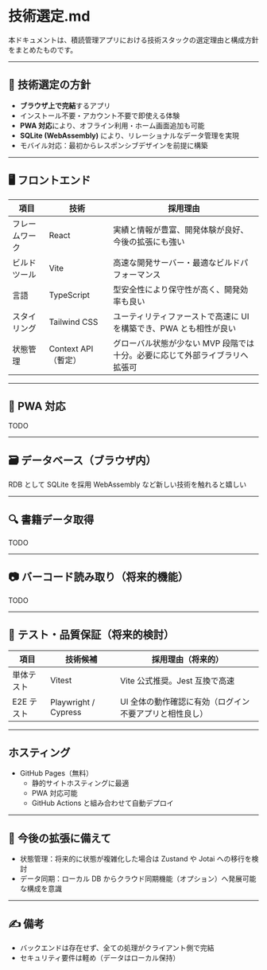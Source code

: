 # 技術選定.md

本ドキュメントは、積読管理アプリにおける技術スタックの選定理由と構成方針をまとめたものです。

---

## 🎯 技術選定の方針

- **ブラウザ上で完結**するアプリ
- インストール不要・アカウント不要で即使える体験
- **PWA 対応**により、オフライン利用・ホーム画面追加も可能
- **SQLite (WebAssembly)** により、リレーショナルなデータ管理を実現
- モバイル対応：最初からレスポンシブデザインを前提に構築

---

## 🖥️ フロントエンド

| 項目           | 技術                | 採用理由                                                                    |
| -------------- | ------------------- | --------------------------------------------------------------------------- |
| フレームワーク | React               | 実績と情報が豊富、開発体験が良好、今後の拡張にも強い                        |
| ビルドツール   | Vite                | 高速な開発サーバー・最適なビルドパフォーマンス                              |
| 言語           | TypeScript          | 型安全性により保守性が高く、開発効率も良い                                  |
| スタイリング   | Tailwind CSS        | ユーティリティファーストで高速に UI を構築でき、PWA とも相性が良い          |
| 状態管理       | Context API（暫定） | グローバル状態が少ない MVP 段階では十分。必要に応じて外部ライブラリへ拡張可 |

---

## 📱 PWA 対応

TODO

---

## 🗃️ データベース（ブラウザ内）

RDB として SQLite を採用
WebAssembly など新しい技術を触れると嬉しい

---

## 🔍 書籍データ取得

TODO

---

## 📷 バーコード読み取り（将来的機能）

TODO

---

## 🔧 テスト・品質保証（将来的検討）

| 項目       | 技術候補             | 採用理由（将来的）                                      |
| ---------- | -------------------- | ------------------------------------------------------- |
| 単体テスト | Vitest               | Vite 公式推奨。Jest 互換で高速                          |
| E2E テスト | Playwright / Cypress | UI 全体の動作確認に有効（ログイン不要アプリと相性良し） |

---

## ホスティング

- GitHub Pages（無料）
  - 静的サイトホスティングに最適
  - PWA 対応可能
  - GitHub Actions と組み合わせて自動デプロイ

---

## 🚀 今後の拡張に備えて

- 状態管理：将来的に状態が複雑化した場合は Zustand や Jotai への移行を検討
- データ同期：ローカル DB からクラウド同期機能（オプション）へ発展可能な構成を意識

---

## ✍️ 備考

- バックエンドは存在せず、全ての処理がクライアント側で完結
- セキュリティ要件は軽め（データはローカル保持）
